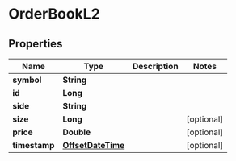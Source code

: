 
# OrderBookL2

## Properties
Name | Type | Description | Notes
------------ | ------------- | ------------- | -------------
**symbol** | **String** |  | 
**id** | **Long** |  | 
**side** | **String** |  | 
**size** | **Long** |  |  [optional]
**price** | **Double** |  |  [optional]
**timestamp** | [**OffsetDateTime**](OffsetDateTime.md) |  |  [optional]



